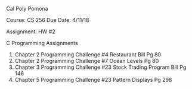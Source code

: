 Cal Poly Pomona

Course: CS 256
Due Date: 4/11/18

Assignment: HW #2

C Programming Assignments 
1)	Chapter 2 Programming Challenge #4  Restaurant Bill Pg 80
2)	Chapter 2 Programming Challenge #7  Ocean Levels Pg 80
3)	Chapter 3 Programming Challenge #23  Stock Trading Program Bill Pg 146
4)	Chapter 5 Programming Challenge #23  Pattern Displays Pg 298


